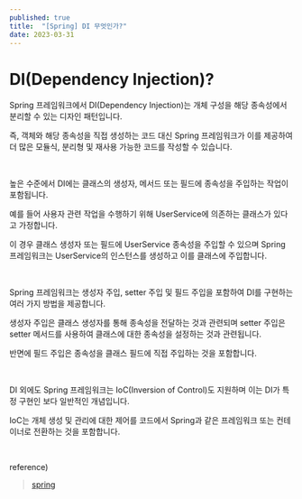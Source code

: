 ```yaml
---
published: true
title:  "[Spring] DI 무엇인가?"
date: 2023-03-31
---
```


# DI(Dependency Injection)?  

Spring 프레임워크에서 DI(Dependency Injection)는 개체 구성을 해당 종속성에서 분리할 수 있는 디자인 패턴입니다.  

즉, 객체와 해당 종속성을 직접 생성하는 코드 대신 Spring 프레임워크가 이를 제공하여 더 많은 모듈식, 분리형 및 재사용 가능한 코드를 작성할 수 있습니다.  

<br>

높은 수준에서 DI에는 클래스의 생성자, 메서드 또는 필드에 종속성을 주입하는 작업이 포함됩니다.  

예를 들어 사용자 관련 작업을 수행하기 위해 UserService에 의존하는 클래스가 있다고 가정합니다.  

이 경우 클래스 생성자 또는 필드에 UserService 종속성을 주입할 수 있으며 Spring 프레임워크는 UserService의 인스턴스를 생성하고 이를 클래스에 주입합니다.  

<br>

Spring 프레임워크는 생성자 주입, setter 주입 및 필드 주입을 포함하여 DI를 구현하는 여러 가지 방법을 제공합니다.  

생성자 주입은 클래스 생성자를 통해 종속성을 전달하는 것과 관련되며 setter 주입은 setter 메서드를 사용하여 클래스에 대한 종속성을 설정하는 것과 관련됩니다.  

반면에 필드 주입은 종속성을 클래스 필드에 직접 주입하는 것을 포함합니다.  

<br>

DI 외에도 Spring 프레임워크는 IoC(Inversion of Control)도 지원하며 이는 DI가 특정 구현인 보다 일반적인 개념입니다.  

IoC는 개체 생성 및 관리에 대한 제어를 코드에서 Spring과 같은 프레임워크 또는 컨테이너로 전환하는 것을 포함합니다.  

<br>

reference)  
>[spring](https://docs.spring.io/spring-framework/docs/current/reference/html/core.html#beans-dependencies)  
